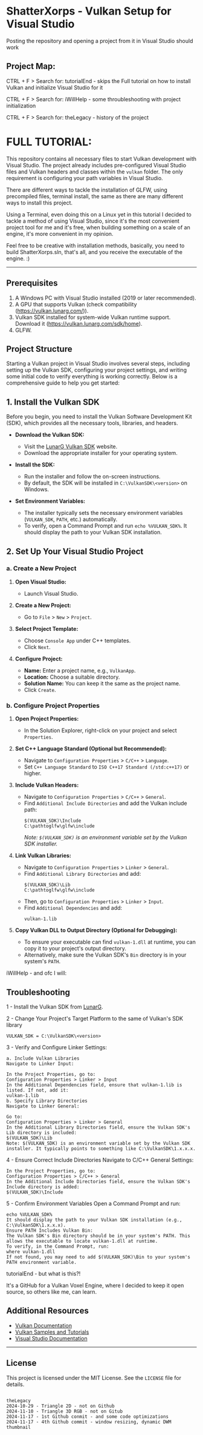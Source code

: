 
# ShatterXorps - Vulkan Setup for Visual Studio

Posting the repository and opening a project from it in Visual Studio should work

## Project Map:

CTRL + F > Search for: tutorialEnd - skips the Full tutorial on how to install Vulkan and initialize Visual Studio for it

CTRL + F > Search for: iWillHelp - some throubleshooting with project initialization

CTRL + F > Search for: theLegacy - history of the project

# FULL TUTORIAL:

This repository contains all necessary files to start Vulkan development with Visual Studio. The project already includes pre-configured Visual Studio files and Vulkan headers and classes within the `vulkan` folder. The only requirement is configuring your path variables in Visual Studio.

There are different ways to tackle the installation of GLFW, using precompiled files, terminal install, the same as there are many different ways to install this project.

Using a Terminal, even doing this on a Linux yet in this tutorial I decided to tackle a method of using Visual Studio, since it's the most convenient project tool for me and it's free, when building something on a scale of an engine, it's more convenient in my opinion.

Feel free to be creative with installation methods, basically, you need to build ShatterXorps.sln, that's all, and you receive the executable of the engine. :)

---

## Prerequisites
1. A Windows PC with Visual Studio installed (2019 or later recommended).
2. A GPU that supports Vulkan (check compatibility (https://vulkan.lunarg.com/)).
3. Vulkan SDK installed for system-wide Vulkan runtime support. Download it (https://vulkan.lunarg.com/sdk/home).
4. GLFW.

## Project Structure

Starting a Vulkan project in Visual Studio involves several steps, including setting up the Vulkan SDK, configuring your project settings, and writing some initial code to verify everything is working correctly. Below is a comprehensive guide to help you get started:

## 1. **Install the Vulkan SDK**

Before you begin, you need to install the Vulkan Software Development Kit (SDK), which provides all the necessary tools, libraries, and headers.

- **Download the Vulkan SDK:**
  - Visit the [LunarG Vulkan SDK](https://vulkan.lunarg.com/sdk/home) website.
  - Download the appropriate installer for your operating system.

- **Install the SDK:**
  - Run the installer and follow the on-screen instructions.
  - By default, the SDK will be installed in `C:\VulkanSDK\<version>` on Windows.

- **Set Environment Variables:**
  - The installer typically sets the necessary environment variables (`VULKAN_SDK`, `PATH`, etc.) automatically.
  - To verify, open a Command Prompt and run `echo %VULKAN_SDK%`. It should display the path to your Vulkan SDK installation.

## 2. **Set Up Your Visual Studio Project**

### a. **Create a New Project**

1. **Open Visual Studio:**
   - Launch Visual Studio.

2. **Create a New Project:**
   - Go to `File` > `New` > `Project`.

3. **Select Project Template:**
   - Choose `Console App` under C++ templates.
   - Click `Next`.

4. **Configure Project:**
   - **Name:** Enter a project name, e.g., `VulkanApp`.
   - **Location:** Choose a suitable directory.
   - **Solution Name:** You can keep it the same as the project name.
   - Click `Create`.

### b. **Configure Project Properties**

1. **Open Project Properties:**
   - In the Solution Explorer, right-click on your project and select `Properties`.

2. **Set C++ Language Standard (Optional but Recommended):**
   - Navigate to `Configuration Properties` > `C/C++` > `Language`.
   - Set `C++ Language Standard` to `ISO C++17 Standard (/std:c++17)` or higher.

3. **Include Vulkan Headers:**
   - Navigate to `Configuration Properties` > `C/C++` > `General`.
   - Find `Additional Include Directories` and add the Vulkan include path:
     ```
     $(VULKAN_SDK)\Include
     C:\pathtoglfw\glfw\include
     ```
     *Note: `$(VULKAN_SDK)` is an environment variable set by the Vulkan SDK installer.*

4. **Link Vulkan Libraries:**
   - Navigate to `Configuration Properties` > `Linker` > `General`.
   - Find `Additional Library Directories` and add:
     ```
     $(VULKAN_SDK)\Lib
     C:\pathtoglfw\glfw\include
     ```
   - Then, go to `Configuration Properties` > `Linker` > `Input`.
   - Find `Additional Dependencies` and add:
     ```
     vulkan-1.lib
     ```
   
5. **Copy Vulkan DLL to Output Directory (Optional for Debugging):**
   - To ensure your executable can find `vulkan-1.dll` at runtime, you can copy it to your project's output directory.
   - Alternatively, make sure the Vulkan SDK's `Bin` directory is in your system's `PATH`.

iWillHelp - and ofc I will:

## Troubleshooting
 
1  - Install the Vulkan SDK from [LunarG](https://vulkan.lunarg.com/sdk/home).

2  - Change Your Project's Target Platform to the same of Vulkan's SDK library

    VULKAN_SDK = C:\VulkanSDK\<version>
3  - Verify and Configure Linker Settings:

    a. Include Vulkan Libraries
    Navigate to Linker Input:
    
    In the Project Properties, go to:
    Configuration Properties > Linker > Input
    In the Additional Dependencies field, ensure that vulkan-1.lib is listed. If not, add it:
    vulkan-1.lib
    b. Specify Library Directories
    Navigate to Linker General:
    
    Go to:
    Configuration Properties > Linker > General
    In the Additional Library Directories field, ensure the Vulkan SDK's Lib directory is included:
    $(VULKAN_SDK)\Lib
    Note: $(VULKAN_SDK) is an environment variable set by the Vulkan SDK installer. It typically points to something like C:\VulkanSDK\1.x.x.x.
4  - Ensure Correct Include Directories
      Navigate to C/C++ General Settings:
      
    In the Project Properties, go to:
    Configuration Properties > C/C++ > General
    In the Additional Include Directories field, ensure the Vulkan SDK's Include directory is added:
    $(VULKAN_SDK)\Include
5  - Confirm Environment Variables
    Open a Command Prompt and run:

    echo %VULKAN_SDK%
    It should display the path to your Vulkan SDK installation (e.g., C:\VulkanSDK\1.x.x.x).
    Ensure PATH Includes Vulkan Bin:
    The Vulkan SDK's Bin directory should be in your system's PATH. This allows the executable to locate vulkan-1.dll at runtime.
    To verify, in the Command Prompt, run:
    where vulkan-1.dll
    If not found, you may need to add $(VULKAN_SDK)\Bin to your system's PATH environment variable.

tutorialEnd - but what is this?!

It's a GitHub for a Vulkan Voxel Engine, where I decided to keep it open source, so others like me, can learn.

## Additional Resources

- [Vulkan Documentation](https://vulkan.lunarg.com/doc/sdk/latest/windows/getting_started.html)
- [Vulkan Samples and Tutorials](https://github.com/KhronosGroup/Vulkan-Samples)
- [Visual Studio Documentation](https://learn.microsoft.com/en-us/visualstudio/)

---

## License
This project is licensed under the MIT License. See the `LICENSE` file for details.

```

theLegacy
2024-10-29 - Triangle 2D - not on Github
2024-11-10 - Triangle 3D RGB - not on Gitub
2024-11-17 - 1st Github conmit - and some code optimizations
2024-11-17 - 4th Github commit - window resizing, dynamic DWM thumbnail
